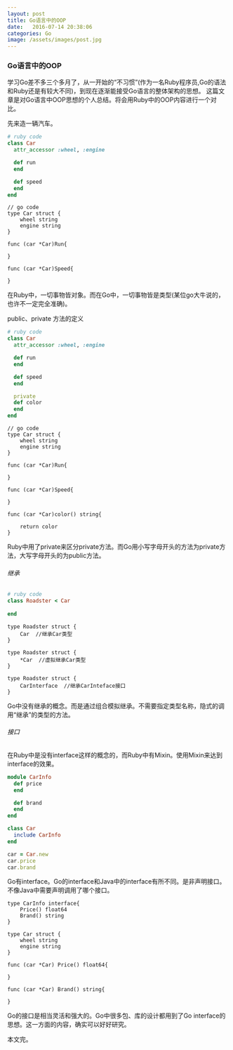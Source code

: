 ```yaml
---
layout: post
title: Go语言中的OOP
date:   2016-07-14 20:38:06
categories: Go
image: /assets/images/post.jpg
---
```


### Go语言中的OOP
学习Go差不多三个多月了，从一开始的“不习惯”(作为一名Ruby程序员,Go的语法和Ruby还是有较大不同)，到现在逐渐能接受Go语言的整体架构的思想。
这篇文章是对Go语言中OOP思想的个人总结。将会用Ruby中的OOP内容进行一个对比。

先来造一辆汽车。

```ruby
# ruby code
class Car
  attr_accessor :wheel, :engine

  def run
  end

  def speed
  end
end
```

```
// go code
type Car struct {
    wheel string
    engine string
}

func (car *Car)Run{
    
}

func (car *Car)Speed{
    
}
```

在Ruby中，一切事物皆对象。而在Go中，一切事物皆是类型(某位go大牛说的，也许不一定完全准确)。

public、private 方法的定义

```ruby
# ruby code
class Car
  attr_accessor :wheel, :engine

  def run
  end

  def speed
  end

  private
  def color
  end
end
```

```
// go code
type Car struct {
    wheel string
    engine string
}

func (car *Car)Run{
    
}

func (car *Car)Speed{
    
}

func (car *Car)color() string{
    
    return color
}
```

Ruby中用了private来区分private方法。而Go用小写字母开头的方法为private方法，大写字母开头的为public方法。

###### 继承

```ruby
# ruby code
class Roadster < Car
  
end
```

```
type Roadster struct {
    Car  //继承Car类型
}

type Roadster struct {
    *Car  //虚拟继承Car类型
}

type Roadster struct {
    CarInterface  //继承CarInteface接口
}
```

Go中没有继承的概念。而是通过组合模拟继承。不需要指定类型名称，隐式的调用“继承”的类型的方法。

###### 接口

在Ruby中是没有interface这样的概念的，而Ruby中有Mixin。使用Mixin来达到interface的效果。

```ruby
module CarInfo
  def price
  end

  def brand
  end
end

class Car
  include CarInfo
end

car = Car.new
car.price
car.brand
```

Go有interface。Go的interface和Java中的interface有所不同。是非声明接口。不像Java中需要声明调用了哪个接口。

```
type CarInfo interface{
    Price() float64
    Brand() string
}

type Car struct {
    wheel string
    engine string
}

func (car *Car) Price() float64{
    
}

func (car *Car) Brand() string{
    
}
```

Go的接口是相当灵活和强大的。Go中很多包、库的设计都用到了Go interface的思想。这一方面的内容，确实可以好好研究。

本文完。

